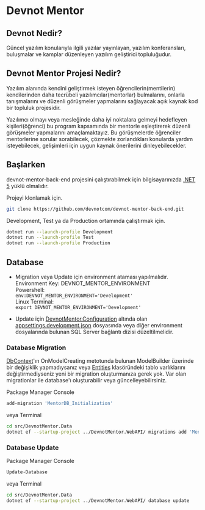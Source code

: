 # Devnot Mentor  

## Devnot Nedir?

Güncel yazılım konularıyla ilgili yazılar yayınlayan, yazılım konferansları, buluşmalar ve kamplar düzenleyen yazılım geliştirici topluluğudur.  

## Devnot Mentor Projesi Nedir?

Yazılım alanında kendini geliştirmek isteyen öğrencilerin(mentilerin) kendilerinden daha tecrübeli yazılımcılar(mentorlar) bulmalarını, onlarla tanışmalarını ve düzenli görüşmeler yapmalarını sağlayacak açık kaynak kod bir topluluk projesidir.

Yazılımcı olmayı veya mesleğinde daha iyi noktalara gelmeyi hedefleyen kişileri(öğrenci) bu program kapsamında bir mentorle eşleştirerek düzenli görüşmeler yapmalarını amaçlamaktayız. Bu görüşmelerde öğrenciler mentorlerine sorular sorabilecek, çözmekte zorlandıkları konularda yardım isteyebilecek, gelişimleri için uygun kaynak önerilerini dinleyebilecekler.

## Başlarken

devnot-mentor-back-end projesini çalıştırabilmek için bilgisayarınızda [.NET 5](https://dotnet.microsoft.com/download/dotnet/5.0) yüklü olmalıdır.

Projeyi klonlamak için.

```sh
git clone https://github.com/devnotcom/devnot-mentor-back-end.git
```

Development, Test ya da Production ortamında çalıştırmak için.

```sh
dotnet run --launch-profile Development
dotnet run --launch-profile Test
dotnet run --launch-profile Production
```

## Database

* Migration veya Update için environment ataması yapılmalıdır.  
Environment Key: DEVNOT_MENTOR_ENVIRONMENT  
Powershell:  
`env:DEVNOT_MENTOR_ENVIRONMENT='Development'`  
Linux Terminal:  
`export DEVNOT_MENTOR_ENVIRONMENT='Development'`

* Update için [DevnotMentor.Configuration](./src/DevnotMentor.Configuration/) altında olan [appsettings.development.json](./src/DevnotMentor.Configuration/appsettings.development.json) dosyasında veya diğer environment dosyalarında bulunan SQL Server bağlantı dizisi düzeltilmelidir.

### Database Migration

[DbContext](./src/DevnotMentor.Data/MentorDBContext.cs)'ın OnModelCreating metotunda bulunan ModelBuilder üzerinde bir değişiklik yapmadıysanız veya [Entities](./src/DevnotMentor.Data/Entities) klasöründeki tablo varlıklarını değiştirmediyseniz yeni bir migration oluşturmanıza gerek yok. Var olan migrationlar ile database'ı oluşturabilir veya güncelleyebilirsiniz.

Package Manager Console

```sh
add-migration 'MentorDB_Initialization'
```

veya Terminal

```sh
cd src/DevnotMentor.Data 
dotnet ef --startup-project ../DevnotMentor.WebAPI/ migrations add 'MentorDB_Initialization'
```

### Database Update

Package Manager Console

```sh
Update-Database
```

veya Terminal

```sh
cd src/DevnotMentor.Data 
dotnet ef --startup-project ../DevnotMentor.WebAPI/ database update
```
